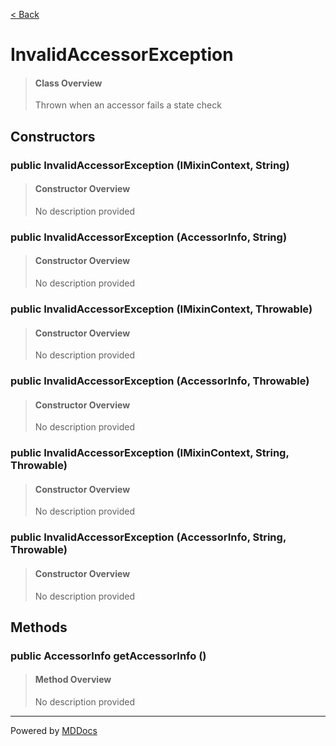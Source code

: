[< Back](../README.md)
# InvalidAccessorException #
>#### Class Overview ####
>Thrown when an accessor fails a state check
## Constructors ##
### public InvalidAccessorException (IMixinContext, String) ###
>#### Constructor Overview ####
>No description provided
>
### public InvalidAccessorException (AccessorInfo, String) ###
>#### Constructor Overview ####
>No description provided
>
### public InvalidAccessorException (IMixinContext, Throwable) ###
>#### Constructor Overview ####
>No description provided
>
### public InvalidAccessorException (AccessorInfo, Throwable) ###
>#### Constructor Overview ####
>No description provided
>
### public InvalidAccessorException (IMixinContext, String, Throwable) ###
>#### Constructor Overview ####
>No description provided
>
### public InvalidAccessorException (AccessorInfo, String, Throwable) ###
>#### Constructor Overview ####
>No description provided
>
## Methods ##
### public AccessorInfo getAccessorInfo () ###
>#### Method Overview ####
>No description provided
>

---
Powered by [MDDocs](https://github.com/VRCube/MDDocs)